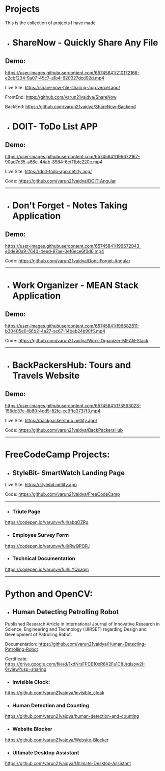 # Projects
This is the collection of projects I have made

- # ShareNow - Quickly Share Any File

## Demo:
https://user-images.githubusercontent.com/65745841/210172166-e2cbf234-9a07-45c7-a1b4-620327dcd92d.mp4

Live Site: https://share-now-file-sharing-app.vercel.app/

FrontEnd: https://github.com/varun21vaidya/ShareNow

BackEnd: https://github.com/varun21vaidya/ShareNow-Backend


- # DOIT- ToDo List APP

## Demo:
https://user-images.githubusercontent.com/65745841/196672167-90ad7c35-a66c-44ab-8984-6cf11bfc220e.mp4

Live Site: https://doit-todo-app.netlify.app/

Code: https://github.com/varun21vaidya/DOIT-Angular

<hr />

- # Don't Forget - Notes Taking Application

## Demo:
https://user-images.githubusercontent.com/65745841/196672043-e0de90a9-7640-4eed-97ae-0ef6ece6f0d6.mp4

Code: https://github.com/varun21vaidya/Dont-Forget-Angular

<hr />

- # Work Organizer - MEAN Stack Application

## Demo:
https://user-images.githubusercontent.com/65745841/196682811-b30405e0-66b2-4a27-ac67-14beb24b90f5.mp4

Code: https://github.com/varun21vaidya/Work-Organizer-MEAN-Stack

<hr />

- # BackPackersHub: Tours and Travels Website

## Demo:
https://user-images.githubusercontent.com/65745841/175563023-158dc37c-8b80-4cd5-82fe-cc9ffe3737f3.mp4

Live Site: https://backpackershub.netlify.app/

Code: https://github.com/varun21vaidya/BackPackersHub

<hr />


# FreeCodeCamp Projects:

- ## StyleBit- SmartWatch Landing Page

Live Site: https://stylebit.netlify.app

Code: https://github.com/varun21vaidya/FreeCodeCamp

<hr />

- ### Triute Page
https://codepen.io/varunvv/full/abqOZRp

- ### Employee Survey Form 
https://codepen.io/varunvv/full/RwQPOPJ

- ### Technical Documentation
https://codepen.io/varunvv/full/LYQxaqm

<hr />

# Python and OpenCV:

- ## Human Detecting Petrolling Robot

Published Research Article in International Journal of Innovative Research in Science, Engineering and
Technology (IJIRSET) regarding Design and Development of Patrolling Robot.

Documentation: https://github.com/varun21vaidya/Human-Detecting-Patrolling-Robot

Certificate: https://drive.google.com/file/d/1xdNrsFPDE10xR6X2Fa1D8JrqIsow2I-6/view?usp=sharing

- ### Invisible Clock:
https://github.com/varun21vaidya/invisible_cloak

- ### Human Detection and Counting 
https://github.com/varun21vaidya/human-detection-and-counting

- ### Website Blocker
https://github.com/varun21vaidya/Website-Blocker

- ### Ultimate Desktop Assistant
https://github.com/varun21vaidya/Ultimate-Desktop-Assistant

